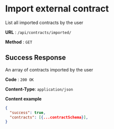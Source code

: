 # Import external contract

List all imported contracts by the user

**URL** : `/api/contracts/imported/`

**Method** : `GET`

## Success Response

An array of contracts imported by the user

**Code** : `200 OK`

**Content-Type**: `application/json`

**Content example**

```json
{
  "success": true,
  "contracts": [{...contractSchema}],
}
```
